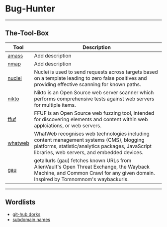 # Bug-Hunter
---
 ## The-Tool-Box

| Tool | Description |
| --- | --- |
| [amass](https://github.com/OWASP/Amass)| Add description |
| [nmap](https://nmap.org/) | Add description |
| [nuclei](https://github.com/projectdiscovery/nuclei) | Nuclei is used to send requests across targets based on a template leading to zero false positives and providing effective scanning for known paths. |
| [nikto](https://cirt.net/Nikto2) | Nikto is an Open Source web server scanner which performs comprehensive tests against web servers for multiple items. |
| [ffuf](https://github.com/ffuf/ffuf/blob/master/README.md) | FFUF is an Open Source web fuzzing tool, intended for discovering elements and content within web applciations, or web servers. |
| [whatweb](https://github.com/urbanadventurer/WhatWeb/blob/master/README.md) | WhatWeb recognises web technologies including content management systems (CMS), blogging platforms, statistic/analytics packages, JavaScript libraries, web servers, and embedded devices. |
| [gau](https://github.com/lc/gau) | getallurls (gau) fetches known URLs from AlienVault's Open Threat Exchange, the Wayback Machine, and Common Crawl for any given domain. Inspired by Tomnomnom's waybackurls.|


---

## Wordlists

- [git-hub dorks](/wordlists/github-dorks)
- [subdomain names](/wordlists/subdomain-names)
